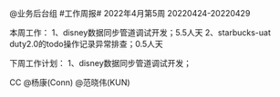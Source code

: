 @业务后台组 #工作周报#
2022年4月第5周 20220424-20220429

本周工作：
1、disney数据同步管道调试开发；5.5人天
2、starbucks-uat duty2.0的todo操作记录异常排查；0.5人天

下周工作计划：
1、disney数据同步管道调试开发；

CC @杨康(Conn) @范晓伟(KUN)